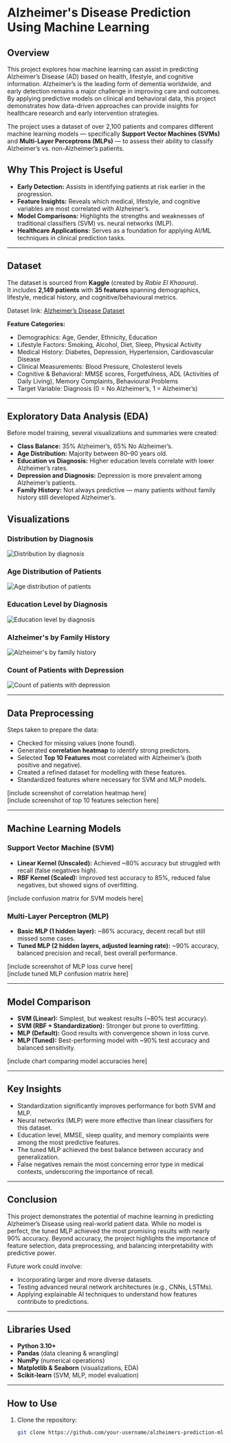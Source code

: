 # Alzheimer's Disease Prediction Using Machine Learning

## Overview
This project explores how machine learning can assist in predicting Alzheimer’s Disease (AD) based on health, lifestyle, and cognitive information. Alzheimer’s is the leading form of dementia worldwide, and early detection remains a major challenge in improving care and outcomes. By applying predictive models on clinical and behavioral data, this project demonstrates how data-driven approaches can provide insights for healthcare research and early intervention strategies.

The project uses a dataset of over 2,100 patients and compares different machine learning models — specifically **Support Vector Machines (SVMs)** and **Multi-Layer Perceptrons (MLPs)** — to assess their ability to classify Alzheimer’s vs. non-Alzheimer’s patients.




## Why This Project is Useful
- **Early Detection:** Assists in identifying patients at risk earlier in the progression.
- **Feature Insights:** Reveals which medical, lifestyle, and cognitive variables are most correlated with Alzheimer’s.
- **Model Comparisons:** Highlights the strengths and weaknesses of traditional classifiers (SVM) vs. neural networks (MLP).
- **Healthcare Applications:** Serves as a foundation for applying AI/ML techniques in clinical prediction tasks.

---

## Dataset
The dataset is sourced from **Kaggle** (created by *Rabie El Khaoura*).  
It includes **2,149 patients** with **35 features** spanning demographics, lifestyle, medical history, and cognitive/behavioural metrics.

Dataset link: [Alzheimer’s Disease Dataset](https://www.kaggle.com/datasets/rabieelkharoua/alzheimers-disease-dataset)

**Feature Categories:**
- Demographics: Age, Gender, Ethnicity, Education
- Lifestyle Factors: Smoking, Alcohol, Diet, Sleep, Physical Activity
- Medical History: Diabetes, Depression, Hypertension, Cardiovascular Disease
- Clinical Measurements: Blood Pressure, Cholesterol levels
- Cognitive & Behavioral: MMSE scores, Forgetfulness, ADL (Activities of Daily Living), Memory Complaints, Behavioural Problems
- Target Variable: Diagnosis (0 = No Alzheimer’s, 1 = Alzheimer’s)

---

## Exploratory Data Analysis (EDA)
Before model training, several visualizations and summaries were created:

- **Class Balance:** 35% Alzheimer’s, 65% No Alzheimer’s.  
- **Age Distribution:** Majority between 80–90 years old.  
- **Education vs Diagnosis:** Higher education levels correlate with lower Alzheimer’s rates.  
- **Depression and Diagnosis:** Depression is more prevalent among Alzheimer’s patients.  
- **Family History:** Not always predictive — many patients without family history still developed Alzheimer’s.  


## Visualizations

### Distribution by Diagnosis
![Distribution by diagnosis](https://github.com/youneselkaisi/Alzheimers-Disease-Prediction-ML/blob/main/Visuals/Distribution%20by%20diagnosis.png?raw=true)

### Age Distribution of Patients
![Age distribution of patients](https://github.com/youneselkaisi/Alzheimers-Disease-Prediction-ML/blob/main/Visuals/Age%20distribution%20of%20patients.png?raw=true)

### Education Level by Diagnosis
![Education level by diagnosis](https://github.com/youneselkaisi/Alzheimers-Disease-Prediction-ML/blob/main/Visuals/Edu%20lvl%20by%20diagnosis.png?raw=true)

### Alzheimer's by Family History
![Alzheimer's by family history](https://github.com/youneselkaisi/Alzheimers-Disease-Prediction-ML/blob/main/Visuals/Alzheimers%20by%20family%20history.png?raw=true)

### Count of Patients with Depression
![Count of patients with depression](https://github.com/youneselkaisi/Alzheimers-Disease-Prediction-ML/blob/main/Visuals/Count%20of%20patients%20w%20depression.png?raw=true)


---

## Data Preprocessing
Steps taken to prepare the data:

- Checked for missing values (none found).  
- Generated **correlation heatmap** to identify strong predictors.  
- Selected **Top 10 Features** most correlated with Alzheimer’s (both positive and negative).  
- Created a refined dataset for modelling with these features.  
- Standardized features where necessary for SVM and MLP models.  

[include screenshot of correlation heatmap here]  
[include screenshot of top 10 features selection here]  

---

## Machine Learning Models

### Support Vector Machine (SVM)
- **Linear Kernel (Unscaled):** Achieved ~80% accuracy but struggled with recall (false negatives high).  
- **RBF Kernel (Scaled):** Improved test accuracy to 85%, reduced false negatives, but showed signs of overfitting.  

[include confusion matrix for SVM models here]  

### Multi-Layer Perceptron (MLP)
- **Basic MLP (1 hidden layer):** ~86% accuracy, decent recall but still missed some cases.  
- **Tuned MLP (2 hidden layers, adjusted learning rate):** ~90% accuracy, balanced precision and recall, best overall performance.  

[include screenshot of MLP loss curve here]  
[include tuned MLP confusion matrix here]  

---

## Model Comparison
- **SVM (Linear):** Simplest, but weakest results (~80% test accuracy).  
- **SVM (RBF + Standardization):** Stronger but prone to overfitting.  
- **MLP (Default):** Good results with convergence shown in loss curve.  
- **MLP (Tuned):** Best-performing model with ~90% test accuracy and balanced sensitivity.  

[include chart comparing model accuracies here]  

---

## Key Insights
- Standardization significantly improves performance for both SVM and MLP.  
- Neural networks (MLP) were more effective than linear classifiers for this dataset.  
- Education level, MMSE, sleep quality, and memory complaints were among the most predictive features.  
- The tuned MLP achieved the best balance between accuracy and generalization.  
- False negatives remain the most concerning error type in medical contexts, underscoring the importance of recall.  

---

## Conclusion
This project demonstrates the potential of machine learning in predicting Alzheimer’s Disease using real-world patient data. While no model is perfect, the tuned MLP achieved the most promising results with nearly 90% accuracy. Beyond accuracy, the project highlights the importance of feature selection, data preprocessing, and balancing interpretability with predictive power.  

Future work could involve:
- Incorporating larger and more diverse datasets.  
- Testing advanced neural network architectures (e.g., CNNs, LSTMs).  
- Applying explainable AI techniques to understand how features contribute to predictions.  

---

## Libraries Used
- **Python 3.10+**
- **Pandas** (data cleaning & wrangling)  
- **NumPy** (numerical operations)  
- **Matplotlib & Seaborn** (visualizations, EDA)  
- **Scikit-learn** (SVM, MLP, model evaluation)  

---

## How to Use
1. Clone the repository:
   ```bash
   git clone https://github.com/your-username/alzheimers-prediction-ml.git
